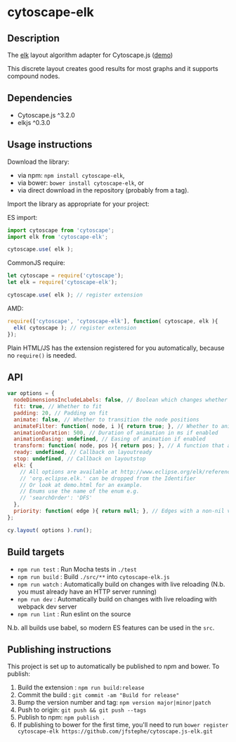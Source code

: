cytoscape-elk
================================================================================

## Description

The [elk](https://github.com/OpenKieler/elkjs) layout algorithm adapter for Cytoscape.js ([demo](https://cytoscape.github.io/cytoscape-elk.js))

This discrete layout creates good results for most graphs and it supports compound nodes.


## Dependencies

 * Cytoscape.js ^3.2.0
 * elkjs ^0.3.0


## Usage instructions

Download the library:
 * via npm: `npm install cytoscape-elk`,
 * via bower: `bower install cytoscape-elk`, or
 * via direct download in the repository (probably from a tag).

Import the library as appropriate for your project:

ES import:

```js
import cytoscape from 'cytoscape';
import elk from 'cytoscape-elk';

cytoscape.use( elk );
```

CommonJS require:

```js
let cytoscape = require('cytoscape');
let elk = require('cytoscape-elk');

cytoscape.use( elk ); // register extension
```

AMD:

```js
require(['cytoscape', 'cytoscape-elk'], function( cytoscape, elk ){
  elk( cytoscape ); // register extension
});
```

Plain HTML/JS has the extension registered for you automatically, because no `require()` is needed.


## API

```js
var options = {
  nodeDimensionsIncludeLabels: false, // Boolean which changes whether label dimensions are included when calculating node dimensions
  fit: true, // Whether to fit
  padding: 20, // Padding on fit
  animate: false, // Whether to transition the node positions
  animateFilter: function( node, i ){ return true; }, // Whether to animate specific nodes when animation is on; non-animated nodes immediately go to their final positions
  animationDuration: 500, // Duration of animation in ms if enabled
  animationEasing: undefined, // Easing of animation if enabled
  transform: function( node, pos ){ return pos; }, // A function that applies a transform to the final node position
  ready: undefined, // Callback on layoutready
  stop: undefined, // Callback on layoutstop
  elk: {
    // All options are available at http://www.eclipse.org/elk/reference.html
    // 'org.eclipse.elk.' can be dropped from the Identifier
    // Or look at demo.html for an example.
    // Enums use the name of the enum e.g.
    // 'searchOrder': 'DFS'
  },
  priority: function( edge ){ return null; }, // Edges with a non-nil value are skipped when geedy edge cycle breaking is enabled
};

cy.layout( options ).run();
```


## Build targets

* `npm run test` : Run Mocha tests in `./test`
* `npm run build` : Build `./src/**` into `cytoscape-elk.js`
* `npm run watch` : Automatically build on changes with live reloading (N.b. you must already have an HTTP server running)
* `npm run dev` : Automatically build on changes with live reloading with webpack dev server
* `npm run lint` : Run eslint on the source

N.b. all builds use babel, so modern ES features can be used in the `src`.


## Publishing instructions

This project is set up to automatically be published to npm and bower.  To publish:

1. Build the extension : `npm run build:release`
2. Commit the build : `git commit -am "Build for release"`
3. Bump the version number and tag: `npm version major|minor|patch`
4. Push to origin: `git push && git push --tags`
5. Publish to npm: `npm publish .`
6. If publishing to bower for the first time, you'll need to run `bower register cytoscape-elk https://github.com/jfstephe/cytoscape.js-elk.git`
